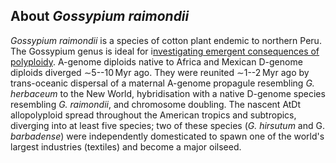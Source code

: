 About *Gossypium raimondii*
---------------------------

*Gossypium raimondii* is a species of cotton plant endemic to northern
Peru. The Gossypium genus is ideal for i[nvestigating emergent
consequences of polyploidy](http://europepmc.org/abstract/MED/23257886).
A-genome diploids native to Africa and Mexican D-genome diploids
diverged ∼5--10 Myr ago. They were reunited ∼1--2 Myr ago by
trans-oceanic dispersal of a maternal A-genome propagule resembling *G.
herbaceum* to the New World, hybridisation with a native D-genome
species resembling *G. raimondii*, and chromosome doubling. The nascent
AtDt allopolyploid spread throughout the American tropics and
subtropics, diverging into at least five species; two of these species
(*G. hirsutum* and G. *barbadense*) were independently domesticated to
spawn one of the world's largest industries (textiles) and become a
major oilseed.
